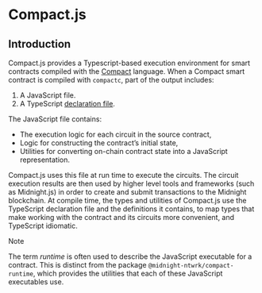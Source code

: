 # Compact.js

## Introduction

Compact.js provides a Typescript-based execution environment for smart contracts
compiled with the [Compact](https://docs.midnight.network/develop/reference/compact/) language.
When a Compact smart contract is compiled with `compactc`, part of the output includes:

1. A JavaScript file.
2. A TypeScript [declaration file](https://www.typescriptlang.org/docs/handbook/2/type-declarations.html).

The JavaScript file contains:

- The execution logic for each circuit in the source contract,
- Logic for constructing the contract’s initial state,
- Utilities for converting on-chain contract state into a JavaScript representation.

Compact.js uses this file at run time to execute the circuits. The circuit execution results are
then used by higher level tools and frameworks (such as Midnight.js) in order to create and submit
transactions to the Midnight blockchain. At compile time, the types and utilities of Compact.js use
the TypeScript declaration file and the definitions it contains, to map types that make working with
the contract and its circuits more convenient, and TypeScript idiomatic.

> [!NOTE]  
> The term _runtime_ is often used to describe the JavaScript executable for a contract. This is
> distinct from the package `@midnight-ntwrk/compact-runtime`, which provides the utilities that each
> of these JavaScript executables use.
